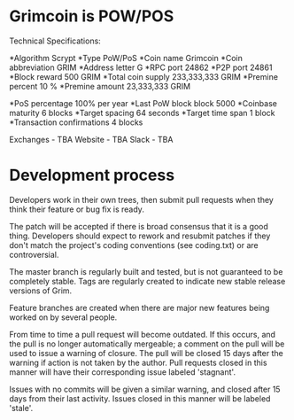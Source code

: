Grimcoin is POW/POS
===========================
  
Technical Specifications:

*Algorithm Scrypt
*Type PoW/PoS
*Coin name Grimcoin
*Coin abbreviation GRIM
*Address letter G
*RPC port 24862
*P2P port 24861
*Block reward 500 GRIM
*Total coin supply 233,333,333 GRIM
*Premine percent 10 %
*Premine amount 23,333,333 GRIM

*PoS percentage 100% per year
*Last PoW block block 5000
*Coinbase maturity 6 blocks
*Target spacing 64 seconds
*Target time span 1 block
*Transaction confirmations 4 blocks


Exchanges - TBA
Website - TBA
Slack - TBA

Development process
===========================

Developers work in their own trees, then submit pull requests when
they think their feature or bug fix is ready.

The patch will be accepted if there is broad consensus that it is a
good thing.  Developers should expect to rework and resubmit patches
if they don't match the project's coding conventions (see coding.txt)
or are controversial.

The master branch is regularly built and tested, but is not guaranteed
to be completely stable. Tags are regularly created to indicate new
stable release versions of Grim.

Feature branches are created when there are major new features being
worked on by several people.

From time to time a pull request will become outdated. If this occurs, and
the pull is no longer automatically mergeable; a comment on the pull will
be used to issue a warning of closure. The pull will be closed 15 days
after the warning if action is not taken by the author. Pull requests closed
in this manner will have their corresponding issue labeled 'stagnant'.

Issues with no commits will be given a similar warning, and closed after
15 days from their last activity. Issues closed in this manner will be 
labeled 'stale'.
